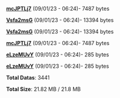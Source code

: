 [**mcJPTLj7**](/data/mcJPTLj7.txt) (09/01/23 - 06:24)- 7487 bytes

[**Vsfa2msG**](/data/Vsfa2msG.txt) (09/01/23 - 06:24)- 13394 bytes

[**Vsfa2msG**](/data/Vsfa2msG.txt) (09/01/23 - 06:24)- 13394 bytes

[**mcJPTLj7**](/data/mcJPTLj7.txt) (09/01/23 - 06:24)- 7487 bytes

[**eLzeMUvY**](/data/eLzeMUvY.txt) (09/01/23 - 06:24)- 285 bytes

[**eLzeMUvY**](/data/eLzeMUvY.txt) (09/01/23 - 06:24)- 285 bytes

**Total Datas**: 3441

**Total Size**: 21.82 MB / 21.8 MB